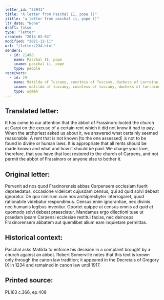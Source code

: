 ```yaml
---
letter_id: "23941"
title: "A letter from Paschal II, pope ()"
ititle: "a letter from paschal ii, pope ()"
ltr_date: "None"
draft: false
type: "letter"
created: "2014-03-04"
modified: "2021-12-11"
url: "/letter/234.html"
senders:
  - id: 21498
    name: Paschal II, pope
    iname: paschal ii, pope
    type: people
receivers:
  - id: 29
    name: Matilda of Tuscany, countess of Tuscany, duchess of Lorraine
    iname: matilda of tuscany, countess of tuscany, duchess of lorraine
    type: woman
---
```

<h2> Translated letter:</h2>It has come to our attention that the abbot of Frassinoro looted the church at Carpi on the excuse of a certain rent which it did not know it had to pay.  When the archpriest asked us about it, we answered what certainly seemed reasonable.  A rent that is not known [to the one assessed] is not to be found in divine or human laws.  It is appropriate that all rents should be made known and what and how it should be paid.  We charge your love, therefore, that you have that loot restored to the church of Carpens, and not permit the abbot of Frassinoro or anyone else to bother it.
<h2 class="mt-4"> Original letter:</h2>Pervenit ad nos quod Fraxinorensis abbas Carpensem ecclesiam fuerit depraedatus, occasione videlicet cujusdam census, qui ad quid solvi debeat ignoratur. De quo nimirum cum nos archipresbyter interrogaret, quod rationabile videbatur respondimus. Census enim ignorantiae, nec divinis nec humanis legibus invenitur. Oportet quippe ut census omnis ad quid et quomodo solvi debeat praesciatur. Mandamus ergo dilectioni tuae ut praedam ipsam Carpensi ecclesiae restitui facias, nec deinceps Fraxinorensem abbatem aut quemlibet alium eam inquietare permittas.
<h2 class="mt-4"> Historical context:</h2>Paschal asks Matilda to enforce his decision in a complaint brought by a church against an abbot.  Robert Somerville notes that this text is known only through the canon law tradition; it appeared in the Decretals of Gregory IX in 1234 and remained in canon law until 1917.
<h2 class="mt-4"> Printed source:</h2>PL163 c.366, ep.408
